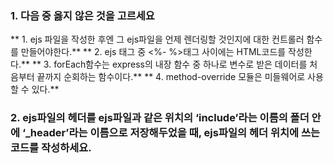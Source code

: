 ### 1. 다음 중 옳지 않은 것을 고르세요
**  1. ejs 파일을 작성한 후엔 그 ejs파일을 언제 렌더링할 것인지에 대한 컨트롤러 함수를 만들어야한다.**
**  2. ejs 태그 중 <%- %>태그 사이에는 HTML코드를 작성한다.**
**  3. forEach함수는 express의 내장 함수 중 하나로 변수로 받은 데이터를 처음부터 끝까지 순회하는 함수이다.**
**  4. method-override 모듈은 미들웨어로 사용할 수 있다.**

### 2. ejs파일의 헤더를 ejs파일과 같은 위치의 ‘include’라는 이름의 폴더 안에  ‘_header’라는 이름으로 저장해두었을 때, ejs파일의 헤더 위치에 쓰는 코드를 작성하세요.
